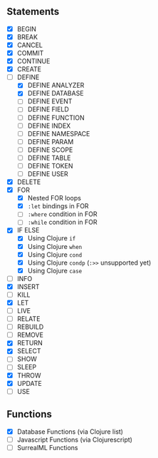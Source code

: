 ## Statements

- [x] BEGIN
- [x] BREAK
- [x] CANCEL
- [x] COMMIT
- [x] CONTINUE
- [x] CREATE
- [ ] DEFINE
    - [x] DEFINE ANALYZER
    - [x] DEFINE DATABASE
    - [ ] DEFINE EVENT
    - [ ] DEFINE FIELD
    - [ ] DEFINE FUNCTION
    - [ ] DEFINE INDEX
    - [ ] DEFINE NAMESPACE
    - [ ] DEFINE PARAM
    - [ ] DEFINE SCOPE
    - [ ] DEFINE TABLE
    - [ ] DEFINE TOKEN
    - [ ] DEFINE USER
- [x] DELETE
- [x] FOR
  - [x] Nested FOR loops
  - [x] `:let` bindings in FOR
  - [ ] `:where` condition in FOR
  - [ ] `:while` condition in FOR
- [x] IF ELSE
  - [x] Using Clojure `if`
  - [x] Using Clojure `when`
  - [x] Using Clojure `cond`
  - [x] Using Clojure `condp` (`:>>` unsupported yet)
  - [x] Using Clojure `case`
- [ ] INFO
- [x] INSERT
- [ ] KILL
- [x] LET
- [ ] LIVE
- [ ] RELATE
- [ ] REBUILD
- [ ] REMOVE
- [x] RETURN
- [x] SELECT
- [ ] SHOW
- [ ] SLEEP
- [x] THROW
- [x] UPDATE
- [ ] USE

## Functions

- [x] Database Functions (via Clojure list)
- [ ] Javascript Functions (via Clojurescript)
- [ ] SurrealML Functions 
